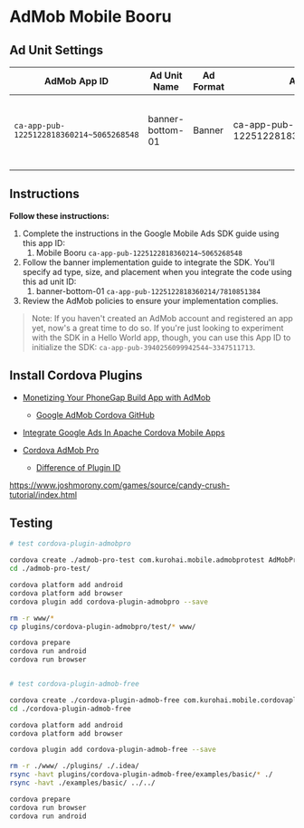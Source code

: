 # AdMob Mobile Booru #


## Ad Unit Settings ##

|               AdMob App ID               |   Ad Unit Name   | Ad Format |               Ad Unit ID               |              Ad type               | Automatic refresh | eCPM floor |
|------------------------------------------|------------------|-----------|----------------------------------------|------------------------------------|-------------------|------------|
| `ca-app-pub-1225122818360214~5065268548` | banner-bottom-01 | Banner    | ca-app-pub-1225122818360214/7810851384 | Text, image, and rich media, Video | Google optimized  | Disabled   |
|                                          |                  |           |                                        |                                    |                   |            |


## Instructions ##


**Follow these instructions:**

1. Complete the instructions in the Google Mobile Ads SDK guide using this app ID:
    1. Mobile Booru `ca-app-pub-1225122818360214~5065268548`
1. Follow the banner implementation guide to integrate the SDK. You'll specify ad type, size, and placement when you integrate the code using this ad unit ID:
    1. banner-bottom-01 `ca-app-pub-1225122818360214/7810851384`
1. Review the AdMob policies to ensure your implementation complies.


> Note: If you haven't created an AdMob account and registered an app yet, now's a great time to do so. If you're just looking to experiment with the SDK in a Hello World app, though, you can use this App ID to initialize the SDK: `ca-app-pub-3940256099942544~3347511713`.


## Install Cordova Plugins ##

- [Monetizing Your PhoneGap Build App with AdMob](https://www.joshmorony.com/monetizing-your-phonegap-build-app-with-admob/) 
    + [Google AdMob Cordova GitHub](https://github.com/admob-google/admob-cordova)

- [Integrate Google Ads In Apache Cordova Mobile Apps](https://www.spritle.com/blogs/2016/07/20/google-ads-mobile-application-using-cordova/)
- [Cordova AdMob Pro](https://github.com/floatinghotpot/cordova-admob-pro)
    + [Difference of Plugin ID](https://github.com/floatinghotpot/cordova-admob-pro/wiki/Difference-of-Plugin-IDs)



https://www.joshmorony.com/games/source/candy-crush-tutorial/index.html


## Testing ##

```bash
# test cordova-plugin-admobpro

cordova create ./admob-pro-test com.kurohai.mobile.admobprotest AdMobProTest
cd ./admob-pro-test/

cordova platform add android
cordova platform add browser
cordova plugin add cordova-plugin-admobpro --save

rm -r www/*
cp plugins/cordova-plugin-admobpro/test/* www/

cordova prepare
cordova run android
cordova run browser


# test cordova-plugin-admob-free

cordova create ./cordova-plugin-admob-free com.kurohai.mobile.cordovapluginadmobfree CordovaPluginAdmobFree
cd ./cordova-plugin-admob-free

cordova platform add android
cordova platform add browser

cordova plugin add cordova-plugin-admob-free --save

rm -r ./www/ ./plugins/ ./.idea/ 
rsync -havt plugins/cordova-plugin-admob-free/examples/basic/* ./
rsync -havt ./examples/basic/ ../../

cordova prepare
cordova run browser
cordova run android

```
